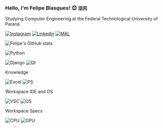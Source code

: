 

### Hello, i'm Felipe Blasques! 😊 🇧🇷

Studying Computer Engineering at the Federal Technological University of Paraná


[![Instagram](https://img.shields.io/badge/Instagram-E4405F?style=for-the-badge&logo=instagram&logoColor=white)](https://www.instagram.com/fe.blasques/)
[![Linkedin](https://img.shields.io/badge/LinkedIn-0077B5?style=for-the-badge&logo=linkedin&logoColor=white)](https://www.linkedin.com/in/felipe-blasques-074b09202/)
[![MAL](https://img.shields.io/badge/Myanimelist-2E51A2?style=for-the-badge&logo=myanimelist&logoColor=white)](https://myanimelist.net/profile/Chomray)


[//]: <> (https://github-readme-stats.vercel.app/api?username=FelipeBlasques&show_icons=true&theme=dark)

![Felipe's GitHub stats](https://github-readme-stats.vercel.app/api/top-langs/?username=FelipeBlasques&theme=blue-green)

![Python](https://img.shields.io/badge/Python-3776AB?style=for-the-badge&logo=python&logoColor=white)

  ![Django](https://img.shields.io/badge/django-%23092E20.svg?style=for-the-badge&logo=django&logoColor=white)
  ![Qt](https://img.shields.io/badge/Qt-%23217346.svg?style=for-the-badge&logo=Qt&logoColor=white)


Knowledge

![Excel](https://img.shields.io/badge/Microsoft_Excel-217346?style=for-the-badge&logo=microsoft-excel&logoColor=white)
![PS](https://img.shields.io/badge/Adobe%20Photoshop-31A8FF?style=for-the-badge&logo=Adobe%20Photoshop&logoColor=white)

Workspace IDE and OS

![VSC](https://img.shields.io/badge/Visual_Studio_Code-0078D4?style=for-the-badge&logo=visual%20studio%20code&logoColor=white)
![OS](https://img.shields.io/badge/Ubuntu-E95420?style=for-the-badge&logo=ubuntu&logoColor=white)


Workspace Specs

![CPU](https://img.shields.io/badge/Intel-Core_i5_10th-0071C5?style=for-the-badge&logo=intel&logoColor=white)
![GPU](https://img.shields.io/badge/NVIDIA-GTX1650-76B900?style=for-the-badge&logo=nvidia&logoColor=white)

